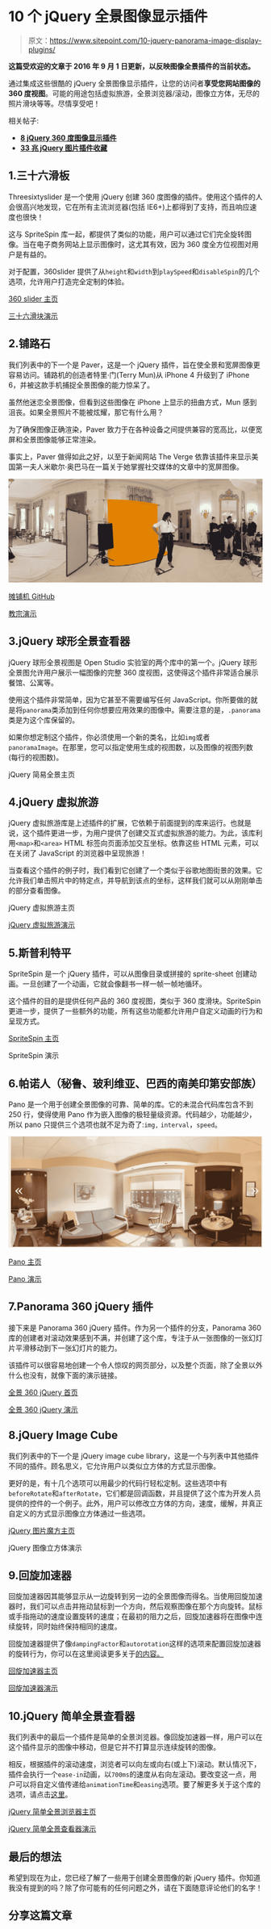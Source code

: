 # 10 个 jQuery 全景图像显示插件

> 原文：<https://www.sitepoint.com/10-jquery-panorama-image-display-plugins/>

**这篇受欢迎的文章于 2016 年 9 月 1 日更新，以反映图像全景插件的当前状态。**

通过集成这些很酷的 jQuery 全景图像显示插件，让您的访问者**享受您网站图像的 360 度视图**。可能的用途包括虚拟旅游，全景浏览器/滚动，图像立方体，无尽的照片滑块等等。尽情享受吧！

相关帖子:

*   [**8 jQuery 360 度图像显示插件**](https://www.sitepoint.com/jquery-360-degrees-image-display-plugins/)
*   [**33 兆 jQuery 图片插件收藏**](https://www.sitepoint.com/33-mega-jquery-image-plugins-collection/)

## 1.三十六滑板

Threesixtyslider 是一个使用 jQuery 创建 360 度图像的插件。使用这个插件的人会很高兴地发现，它在所有主流浏览器(包括 IE6+)上都得到了支持，而且响应速度也很快！

这与 SpriteSpin 库一起，都提供了类似的功能，用户可以通过它们完全旋转图像。当在电子商务网站上显示图像时，这尤其有效，因为 360 度全方位视图对用户是有益的。

对于配置，360slider 提供了从`height`和`width`到`playSpeed`和`disableSpin`的几个选项，允许用户打造完全定制的体验。

[360 slider 主页](http://www.360slider.com)

[三十六滑块演示](http://www.360slider.com/default_control.html)

## 2.铺路石

我们列表中的下一个是 Paver，这是一个 jQuery 插件，旨在使全景和宽屏图像更容易访问。铺路机的创造者特里·门(Terry Mun)从 iPhone 4 升级到了 iPhone 6，并被这款手机捕捉全景图像的能力惊呆了。

虽然他迷恋全景图像，但看到这些图像在 iPhone 上显示的扭曲方式，Mun 感到沮丧。如果全景照片不能被炫耀，那它有什么用？

为了确保图像正确渲染，Paver 致力于在各种设备之间提供兼容的宽高比，以便宽屏和全景图像能够正常渲染。

事实上，Paver 做得如此之好，以至于新闻网站 The Verge 依靠该插件来显示美国第一夫人米歇尔·奥巴马在一篇关于她掌握社交媒体的文章中的宽屏图像。

![Michelle Obama Paver Screenshot](img/c8a1ab793089a9d82dc099d7de036df5.png)

[摊铺机 GitHub](https://github.com/terrymun/paver)

[教宗演示](https://terrymun.github.io/paver/)

## 3.jQuery 球形全景查看器

jQuery 球形全景视图是 Open Studio 实验室的两个库中的第一个。jQuery 球形全景图允许用户展示一幅图像的完整 360 度视图，这使得这个插件非常适合展示餐馆、公寓等。

使用这个插件非常简单，因为它甚至不需要编写任何 JavaScript。你所要做的就是将`panorama`类添加到任何你想要应用效果的图像中。需要注意的是，`.panorama`类是为这个库保留的。

如果你想定制这个插件，你必须使用一个新的类名，比如`img`或者`panoramaImage`。在那里，您可以指定使用生成的视图数，以及图像的视图列数(每行的视图数)。

jQuery 简易全景主页

## 4.jQuery 虚拟旅游

jQuery 虚拟旅游库是上述插件的扩展，它依赖于前面提到的库来运行。也就是说，这个插件更进一步，为用户提供了创建交互式虚拟旅游的能力。为此，该库利用`<map>`和`<area>` HTML 标签向页面添加交互坐标。依靠这些 HTML 元素，可以在关闭了 JavaScript 的浏览器中呈现旅游！

当查看这个插件的例子时，我们看到它创建了一个类似于谷歌地图街景的效果。它允许我们单击照片中的特定点，并导航到该点的坐标，这样我们就可以从刚刚单击的部分查看图像。

jQuery 虚拟旅游主页

[jQuery 虚拟旅游演示](http://www.openstudio.fr/jquery-virtual-tour/)

## 5.斯普利特平

SpriteSpin 是一个 jQuery 插件，可以从图像目录或拼接的 sprite-sheet 创建动画。一旦创建了一个动画，它就会像翻书一样一帧一帧地循环。

这个插件的目的是提供任何产品的 360 度视图，类似于 360 度滑块。SpriteSpin 更进一步，提供了一些额外的功能，所有这些功能都允许用户自定义动画的行为和呈现方式。

[SpriteSpin 主页](http://spritespin.ginie.eu/)

SpriteSpin 演示

## 6.帕诺人（秘鲁、玻利维亚、巴西的南美印第安部族）

Pano 是一个用于创建全景图像的可靠、简单的库。它的未混合代码库包含不到 250 行，使得使用 Pano 作为嵌入图像的极轻量级资源。代码越少，功能越少，所以 pano 只提供三个选项也就不足为奇了:`img,` `interval`，`speed`。

![Pano Screenshot](img/76c6578735cf4ca2713807ea4128a715.png)

[Pano 主页](https://github.com/seancoyne/pano)

[Pano 演示](http://blog.n42designs.com/pano/)

## 7.Panorama 360 jQuery 插件

接下来是 Panorama 360 jQuery 插件。作为另一个插件的分支，Panorama 360 库的创建者对滚动效果感到不满，并创建了这个库，专注于从一张图像的一张幻灯片平滑移动到下一张幻灯片的能力。

该插件可以很容易地创建一个令人惊叹的网页部分，以及整个页面，除了全景以外什么也没有，就像下面的演示链接。

[全景 360 jQuery 首页](http://likov.me/jquery-panorama-plugin/)

[全景 360 jQuery 演示](http://likov.me/jquery-panorama-plugin/demo.html)

## 8.jQuery Image Cube

我们列表中的下一个是 jQuery image cube library，这是一个与列表中其他插件不同的插件。顾名思义，它允许用户以类似立方体的方式显示图像。

更好的是，有十几个选项可以用最少的代码行轻松定制。这些选项中有`beforeRotate`和`afterRotate`，它们都是回调函数，并且提供了这个库为开发人员提供的控件的一个例子。此外，用户可以修改立方体的方向，速度，缓解，并真正自定义的方式显示图像立方体通过一些选项。

[jQuery 图片魔方主页](http://keith-wood.name/imageCubeRef.html)

jQuery 图像立方体演示

## 9.回旋加速器

回旋加速器因其能够显示从一边旋转到另一边的全景图像而得名。当使用回旋加速器时，我们可以点击并拖动鼠标到一个方向，然后观察图像在那个方向旋转。鼠标或手指拖动的速度设置旋转的速度；在最初的阻力之后，回旋加速器将在图像中连续旋转，同时始终保持相同的速度。

回旋加速器提供了像`dampingFactor`和`autorotation`这样的选项来配置回旋加速器的旋转行为，你可以在这里阅读更多关于[的内容。](https://github.com/quelbs/cyclotron#options)

[回旋加速器主页](https://github.com/quelbs/cyclotron)

[回旋加速器演示](https://quelbs.de/cyclotron/)

## 10.jQuery 简单全景查看器

我们列表中的最后一个插件是简单的全景浏览器。像回旋加速器一样，用户可以在这个插件显示的图像中移动，但是它并不打算显示连续旋转的图像。

相反，根据插件的滚动速度，浏览者可以向左或向右(或上下)滚动。默认情况下，插件会执行一个`ease-in`动画，以`700ms`的速度从右向左滚动。要改变这一点，用户可以将自定义值传递给`animationTime`和`easing`选项。要了解更多关于这个库的选项，请点击[这里](https://github.com/peachananr/panorama_viewer#basic-usage)。

[jQuery 简单全景浏览器主页](https://github.com/peachananr/panorama_viewer)

[jQuery 简单全景查看器演示](http://www.thepetedesign.com/demos/panorama_viewer_demo.html#)

## 最后的想法

希望到现在为止，您已经了解了一些用于创建全景图像的新 jQuery 插件。你知道我没有提到的吗？除了你可能有的任何问题之外，请在下面随意评论他们的名字！

## 分享这篇文章